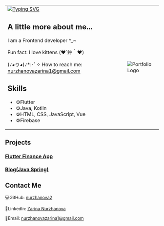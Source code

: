 
<!DOCTYPE html>
<html lang="en">
<body>
    <table>
        <tr>
            <td>
                <a href="https://git.io/typing-svg"><img src="https://readme-typing-svg.demolab.com?font=Tektur&weight=700&size=23&pause=500&color=F72EA9&width=435&lines=Hi,+I'am+Zarina+Nurzhanova+o((>ω< ))oo((>ω< ))o;" alt="Typing SVG" /></a>
                <h2>A little more about me...</h2>
                <p> I am a Frontend developer ^_~ </p>
                <p> Fun fact: I love kittens (❤️´艸｀❤️)</p>
                <p> (ﾉ◕ヮ◕)ﾉ*:･ﾟ✧ How to reach me: <a href="mailto:nurzhanovazarina1@gmail.com">nurzhanovazarina1@gmail.com</a> </p>
                <h2>Skills</h2>
                <ul>
            <li>⚙️Flutter</li>
            <li>⚙️Java, Kotlin</li>
            <li>⚙️HTML, CSS, JavaScript, Vue</li>
            <li>⚙️Firebase</li>
        </ul>
            </td>
            <td>
                <img src="https://i.pinimg.com/564x/8b/1e/02/8b1e02fdc040e4a12589109dd3ef9246.jpg" alt="Portfolio Logo">
            </td>
        </tr>
    </table>
    <div class="container">
        <h2>Projects</h2>
        <h3><a href="https://github.com/nurzhanova2/flutter-finance-app-">Flutter Finance App</a></h3>
        <h3><a href="https://github.com/nurzhanova2/bl0g.DIAZ">Blog(Java Spring)</a></h3>



</body>
<div class="contact-info">
            <h2>Contact Me</h2>
            <p>💻GitHub: <a href="https://github.com/nurzhanova2">nurzhanova2</a></p>
            <p>👀LinkedIn: <a href="https://www.linkedin.com/in/zarina-nurzhanova-6a72891b5/">Zarina Nurzhanova</a></p>
            <p>📩Email: <a href="mailto:nurzhanovazarina1@gmail.com">nurzhanovazarina1@gmail.com</a></p>   
</div>
<div>
    
</div>
</html>
